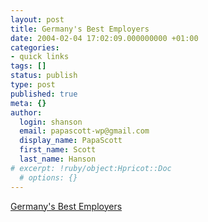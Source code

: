 ```yaml
---
layout: post
title: Germany's Best Employers
date: 2004-02-04 17:02:09.000000000 +01:00
categories:
- quick links
tags: []
status: publish
type: post
published: true
meta: {}
author:
  login: shanson
  email: papascott-wp@gmail.com
  display_name: PapaScott
  first_name: Scott
  last_name: Hanson
# excerpt: !ruby/object:Hpricot::Doc
  # options: {}
---
```

<p><a title="First place a surprise? Not many DAX firms listed." href="http://www.spiegel.de/wirtschaft/0,1518,284907,00.html">Germany's Best Employers</a></p>
